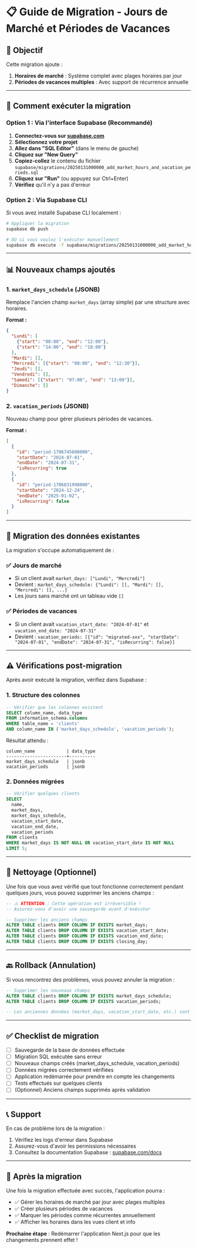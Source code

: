 # 📋 Guide de Migration - Jours de Marché et Périodes de Vacances

## 🎯 Objectif

Cette migration ajoute :
1. **Horaires de marché** : Système complet avec plages horaires par jour
2. **Périodes de vacances multiples** : Avec support de récurrence annuelle

---

## 🚀 Comment exécuter la migration

### **Option 1 : Via l'interface Supabase (Recommandé)**

1. **Connectez-vous sur [supabase.com](https://supabase.com)**
2. **Sélectionnez votre projet**
3. **Allez dans "SQL Editor"** (dans le menu de gauche)
4. **Cliquez sur "New Query"**
5. **Copiez-collez** le contenu du fichier `supabase/migrations/20250131000000_add_market_hours_and_vacation_periods.sql`
6. **Cliquez sur "Run"** (ou appuyez sur Ctrl+Enter)
7. **Vérifiez** qu'il n'y a pas d'erreur

### **Option 2 : Via Supabase CLI**

Si vous avez installé Supabase CLI localement :

```bash
# Appliquer la migration
supabase db push

# OU si vous voulez l'exécuter manuellement
supabase db execute -f supabase/migrations/20250131000000_add_market_hours_and_vacation_periods.sql
```

---

## 📊 Nouveaux champs ajoutés

### 1. `market_days_schedule` (JSONB)

Remplace l'ancien champ `market_days` (array simple) par une structure avec horaires.

**Format :**
```json
{
  "Lundi": [
    {"start": "08:00", "end": "12:00"},
    {"start": "14:00", "end": "18:00"}
  ],
  "Mardi": [],
  "Mercredi": [{"start": "08:00", "end": "12:30"}],
  "Jeudi": [],
  "Vendredi": [],
  "Samedi": [{"start": "07:00", "end": "13:00"}],
  "Dimanche": []
}
```

### 2. `vacation_periods` (JSONB)

Nouveau champ pour gérer plusieurs périodes de vacances.

**Format :**
```json
[
  {
    "id": "period-1706745600000",
    "startDate": "2024-07-01",
    "endDate": "2024-07-31",
    "isRecurring": true
  },
  {
    "id": "period-1706831998000",
    "startDate": "2024-12-24",
    "endDate": "2025-01-02",
    "isRecurring": false
  }
]
```

---

## 🔄 Migration des données existantes

La migration s'occupe automatiquement de :

### ✅ Jours de marché
- Si un client avait `market_days: ["Lundi", "Mercredi"]`
- Devient : `market_days_schedule: {"Lundi": [], "Mardi": [], "Mercredi": [], ...}`
- Les jours sans marché ont un tableau vide `[]`

### ✅ Périodes de vacances
- Si un client avait `vacation_start_date: "2024-07-01"` et `vacation_end_date: "2024-07-31"`
- Devient : `vacation_periods: [{"id": "migrated-xxx", "startDate": "2024-07-01", "endDate": "2024-07-31", "isRecurring": false}]`

---

## ⚠️ Vérifications post-migration

Après avoir exécuté la migration, vérifiez dans Supabase :

### 1. Structure des colonnes

```sql
-- Vérifier que les colonnes existent
SELECT column_name, data_type 
FROM information_schema.columns 
WHERE table_name = 'clients' 
AND column_name IN ('market_days_schedule', 'vacation_periods');
```

Résultat attendu :
```
column_name            | data_type
-----------------------+----------
market_days_schedule   | jsonb
vacation_periods       | jsonb
```

### 2. Données migrées

```sql
-- Vérifier quelques clients
SELECT 
  name,
  market_days,
  market_days_schedule,
  vacation_start_date,
  vacation_end_date,
  vacation_periods
FROM clients
WHERE market_days IS NOT NULL OR vacation_start_date IS NOT NULL
LIMIT 5;
```

---

## 🧹 Nettoyage (Optionnel)

Une fois que vous avez vérifié que tout fonctionne correctement pendant quelques jours, vous pouvez supprimer les anciens champs :

```sql
-- ⚠️ ATTENTION : Cette opération est irréversible !
-- Assurez-vous d'avoir une sauvegarde avant d'exécuter

-- Supprimer les anciens champs
ALTER TABLE clients DROP COLUMN IF EXISTS market_days;
ALTER TABLE clients DROP COLUMN IF EXISTS vacation_start_date;
ALTER TABLE clients DROP COLUMN IF EXISTS vacation_end_date;
ALTER TABLE clients DROP COLUMN IF EXISTS closing_day;
```

---

## 🔙 Rollback (Annulation)

Si vous rencontrez des problèmes, vous pouvez annuler la migration :

```sql
-- Supprimer les nouveaux champs
ALTER TABLE clients DROP COLUMN IF EXISTS market_days_schedule;
ALTER TABLE clients DROP COLUMN IF EXISTS vacation_periods;

-- Les anciennes données (market_days, vacation_start_date, etc.) sont conservées !
```

---

## ✅ Checklist de migration

- [ ] Sauvegarde de la base de données effectuée
- [ ] Migration SQL exécutée sans erreur
- [ ] Nouveaux champs créés (market_days_schedule, vacation_periods)
- [ ] Données migrées correctement vérifiées
- [ ] Application redémarrée pour prendre en compte les changements
- [ ] Tests effectués sur quelques clients
- [ ] (Optionnel) Anciens champs supprimés après validation

---

## 📞 Support

En cas de problème lors de la migration :
1. Vérifiez les logs d'erreur dans Supabase
2. Assurez-vous d'avoir les permissions nécessaires
3. Consultez la documentation Supabase : [supabase.com/docs](https://supabase.com/docs)

---

## 🎉 Après la migration

Une fois la migration effectuée avec succès, l'application pourra :
- ✅ Gérer les horaires de marché par jour avec plages multiples
- ✅ Créer plusieurs périodes de vacances
- ✅ Marquer les périodes comme récurrentes annuellement
- ✅ Afficher les horaires dans les vues client et info

**Prochaine étape** : Redémarrer l'application Next.js pour que les changements prennent effet !

